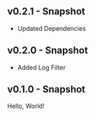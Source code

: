 ## v0.2.1 - Snapshot
* Updated Dependencies

## v0.2.0 - Snapshot
* Added Log Filter

## v0.1.0 - Snapshot
Hello, World!

